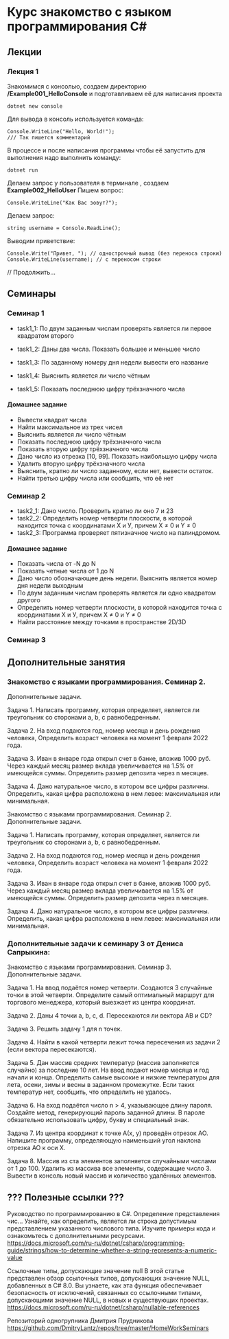 # Курс знакомство с языком программирования C#

## Лекции

### Лекция 1

Знакомимся с консолью, создаем директорию **/Example001_HelloConsole** и подготавливаем её для написания проекта
```
dotnet new console
```
Для вывода в консоль используется команда:
```
Console.WriteLine("Hello, World!");
/// Так пишется комментарий
```
В процессе и после написания программы чтобы её запустить для выполнения надо выполнить команду:
```
dotnet run
``` 

Делаем запрос у пользователя в терминале , создаем **Example002_HelloUser**
Пишем вопрос:
```
Console.WriteLine("Как Вас зовут?");
```
Делаем запрос:
```
string username = Console.ReadLine();
```
Выводим приветствие:
```
Console.Write("Привет, "); // однострочный вывод (без переноса строки)
Console.WriteLine(username); // с переносом строки
```
// Продолжить...

## Семинары

### Семинар 1

* task1_1: По двум заданным числам проверять является ли первое квадратом второго

* task1_2: Даны два числа. Показать большее и меньшее число

* task1_3: По заданному номеру дня недели вывести его название

* task1_4: Выяснить является ли число чётным

* task1_5: Показать последнюю цифру трёхзначного числа

#### Домашнее задание

* Вывести квадрат числа
* Найти максимальное из трех чисел
* Выяснить является ли число чётным
* Показать последнюю цифру трёхзначного числа
* Показать вторую цифру трёхзначного числа
* Дано число из отрезка [10, 99]. Показать наибольшую цифру числа
* Удалить вторую цифру трёхзначного числа
* Выяснить, кратно ли число заданному, если нет, вывести остаток.
* Найти третью цифру числа или сообщить, что её нет

### Семинар 2

* task2_1: Дано число. Проверить кратно ли оно 7 и 23
* task2_2: Определить номер четверти плоскости, 
в которой находится точка с координатами Х и У, причем X ≠ 0 и Y ≠ 0
* task2_3: Программа проверяет пятизначное число на палиндромом.

#### Домашнее задание

* Показать числа от -N до N
* Показать четные числа от 1 до N
* Дано число обозначающее день недели. Выяснить является номер дня недели выходным
* По двум заданным числам проверять является ли одно квадратом другого
* Определить номер четверти плоскости, 
в которой находится точка с координатами Х и У, причем X ≠ 0 и Y ≠ 0
* Найти расстояние между точками в пространстве 2D/3D

### Семинар 3

## Дополнительные занятия

### Знакомство с языками программирования. Семинар 2.
Дополнительные задачи.

Задача 1. Написать программу, которая определяет, является ли треугольник со сторонами a, b, c равнобедренным.

Задача 2. На вход подаются год, номер месяца и день рождения человека, Определить возраст человека на момент 1 февраля 2022 года.

Задача 3. Иван в январе года открыл счет в банке, вложив 1000 руб. Через каждый месяц размер вклада увеличивается на 1.5% от имеющейся суммы. Определить размер депозита через n месяцев.

Задача 4. Дано натуральное число, в котором все цифры различны. Определить, какая цифра расположена в нем левее: максимальная или минимальная.


Знакомство с языками программирования. Семинар 2.
Дополнительные задачи.

Задача 1. Написать программу, которая определяет, является ли треугольник со сторонами a, b, c равнобедренным.

Задача 2. На вход подаются год, номер месяца и день рождения человека, Определить возраст человека на момент 1 февраля 2022 года.

Задача 3. Иван в январе года открыл счет в банке, вложив 1000 руб. Через каждый месяц размер вклада увеличивается на 1.5% от имеющейся суммы. Определить размер депозита через n месяцев.

Задача 4. Дано натуральное число, в котором все цифры различны. Определить, какая цифра расположена в нем левее: максимальная или минимальная.


### Дополнительные задачи к семинару 3 от Дениса Сапрыкина: 

Знакомство с языками программирования. Семинар 3.
Дополнительные задачи.

Задача 1. На ввод подаётся номер четверти. Создаются 3 случайные точки в этой четверти. Определите самый оптимальный маршрут для торгового менеджера, который выезжает из центра координат.

Задача 2. Даны 4 точки a, b, c, d. Пересекаются ли вектора AB и CD?

Задача 3. Решить задачу 1 для n точек.


Задача 4. Найти в какой четверти лежит точка пересечения из задачи 2 (если вектора пересекаются).

Задача 5. Дан массив средних температур (массив заполняется случайно) за последние 10 лет. На ввод подают номер месяца и год начали и конца.
Определить самые высокие и низкие температуры для лета, осени, зимы и весны в заданном промежутке. Если таких температур нет, сообщить, что определить не удалось.

Задача 6. На вход подаётся число n > 4, указывающее длину пароля. Создайте метод, генерирующий пароль заданной длины. В пароле обязательно использовать цифру, букву и специальный знак.

Задача 7. Из центра координат к точке А(x, y) проведён отрезок АО. Напишите программу, определяющую наименьший угол наклона отрезка AO к оси X.

Задача 8. Массив из ста элементов заполняется случайными числами от 1 до 100. Удалить из массива все элементы, содержащие число 3. Вывести в консоль новый массив и количество удалённых элементов.

## ??? Полезные ссылки ???

Руководство по программированию в C#. Определение представления чис...
Узнайте, как определить, является ли строка допустимым представлением указанного числового типа. Изучите примеры кода и ознакомьтесь с дополнительными ресурсами.
https://docs.microsoft.com/ru-ru/dotnet/csharp/programming-guide/strings/how-to-determine-whether-a-string-represents-a-numeric-value

Ссылочные типы, допускающие значение null
В этой статье представлен обзор ссылочных типов, допускающих значение NULL, добавленных в C# 8.0. Вы узнаете, как эта функция обеспечивает безопасность от исключений, связанных со ссылочными типами, допускающими значение NULL, в новых и существующих проектах.
https://docs.microsoft.com/ru-ru/dotnet/csharp/nullable-references

Репозиторий одногрупника Дмитрия Прудникова
https://github.com/DmitryLantz/repos/tree/master/HomeWorkSeminars 
